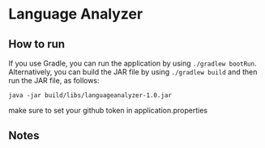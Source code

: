 # Language Analyzer

## How to run

If you use Gradle, you can run the application by using `./gradlew bootRun`. Alternatively, you can build the JAR 
file by using `./gradlew build` and then run the JAR file, as follows:

```
java -jar build/libs/languageanalyzer-1.0.jar
```

make sure to set your github token in application.properties

## Notes